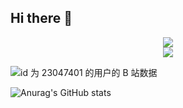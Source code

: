 ## Hi there 👋

<!--
**lxy1012/lxy1012** is a ✨ _special_ ✨ repository because its `README.md` (this file) appears on your GitHub profile.

Here are some ideas to get you started:

- 🔭 I’m currently working on ...
- 🌱 I’m currently learning ...
- 👯 I’m looking to collaborate on ...
- 🤔 I’m looking for help with ...
- 💬 Ask me about ...
- 📫 How to reach me: ...
- 😄 Pronouns: ...
- ⚡ Fun fact: ...
-->

<div align="center"> <img src="https://github-profile-trophy.vercel.app/?username=lxy1012" /> </div>

<div align="center"> <img src="https://stats.justsong.cn/api/csdn?id=272432916"> </div>

![id 为 23047401 的用户的 B 站数据](https://stats.justsong.cn/api/bilibili/?id=23047401)

![Anurag's GitHub stats](https://github-readme-stats.vercel.app/api?username=lxy1012)
